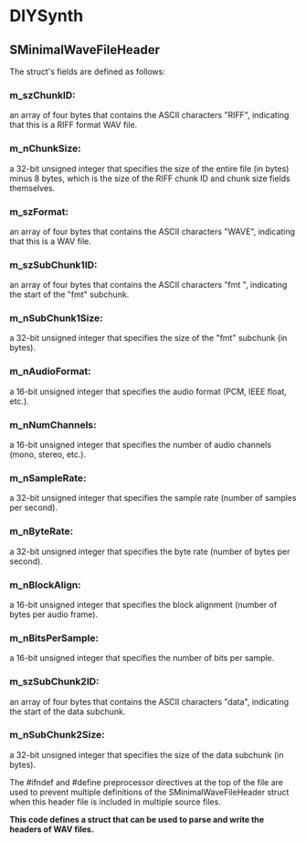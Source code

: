 # DIYSynth
## SMinimalWaveFileHeader
The struct's fields are defined as follows:

### m_szChunkID:
an array of four bytes that contains the ASCII characters "RIFF", indicating that this is a RIFF format WAV file.

### m_nChunkSize:
a 32-bit unsigned integer that specifies the size of the entire file (in bytes) minus 8 bytes, which is the size of the RIFF chunk ID and chunk size fields themselves.

### m_szFormat:
an array of four bytes that contains the ASCII characters "WAVE", indicating that this is a WAV file.

### m_szSubChunk1ID: 
an array of four bytes that contains the ASCII characters "fmt ", indicating the start of the "fmt" subchunk.

### m_nSubChunk1Size: 
a 32-bit unsigned integer that specifies the size of the "fmt" subchunk (in bytes).

### m_nAudioFormat:
a 16-bit unsigned integer that specifies the audio format (PCM, IEEE float, etc.).

### m_nNumChannels:
a 16-bit unsigned integer that specifies the number of audio channels (mono, stereo, etc.).

### m_nSampleRate: 
a 32-bit unsigned integer that specifies the sample rate (number of samples per second).

### m_nByteRate: 
a 32-bit unsigned integer that specifies the byte rate (number of bytes per second).

### m_nBlockAlign:
a 16-bit unsigned integer that specifies the block alignment (number of bytes per audio frame).

### m_nBitsPerSample:
a 16-bit unsigned integer that specifies the number of bits per sample.

### m_szSubChunk2ID: 
an array of four bytes that contains the ASCII characters "data", indicating the start of the data subchunk.

### m_nSubChunk2Size: 
a 32-bit unsigned integer that specifies the size of the data subchunk (in bytes).

The #ifndef and #define preprocessor directives at the top of the file are used to prevent multiple definitions of the SMinimalWaveFileHeader struct when this header file is included in multiple source files.

**This code defines a struct that can be used to parse and write the headers of WAV files.**
